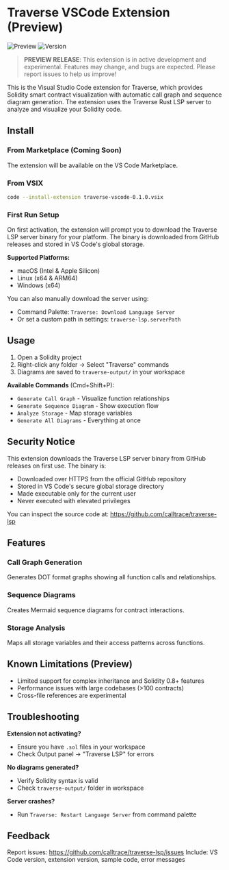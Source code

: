 # Traverse VSCode Extension (Preview)

![Preview](https://img.shields.io/badge/Status-Preview-orange)
![Version](https://img.shields.io/badge/Version-0.1.0-blue)

> **PREVIEW RELEASE**: This extension is in active development and experimental. Features may change, and bugs are expected. Please report issues to help us improve!

This is the Visual Studio Code extension for Traverse, which provides Solidity smart contract visualization with automatic call graph and sequence diagram generation. The extension uses the Traverse Rust LSP server to analyze and visualize your Solidity code.

## Install

### From Marketplace (Coming Soon)
The extension will be available on the VS Code Marketplace.

### From VSIX
```bash
code --install-extension traverse-vscode-0.1.0.vsix
```

### First Run Setup
On first activation, the extension will prompt you to download the Traverse LSP server binary for your platform. The binary is downloaded from GitHub releases and stored in VS Code's global storage.

**Supported Platforms:**
- macOS (Intel & Apple Silicon)
- Linux (x64 & ARM64)
- Windows (x64)

You can also manually download the server using:
- Command Palette: `Traverse: Download Language Server`
- Or set a custom path in settings: `traverse-lsp.serverPath`

## Usage

1. Open a Solidity project
2. Right-click any folder → Select "Traverse" commands
3. Diagrams are saved to `traverse-output/` in your workspace

**Available Commands** (Cmd+Shift+P):

- `Generate Call Graph` - Visualize function relationships
- `Generate Sequence Diagram` - Show execution flow
- `Analyze Storage` - Map storage variables
- `Generate All Diagrams` - Everything at once

## Security Notice

This extension downloads the Traverse LSP server binary from GitHub releases on first use. The binary is:
- Downloaded over HTTPS from the official GitHub repository
- Stored in VS Code's secure global storage directory
- Made executable only for the current user
- Never executed with elevated privileges

You can inspect the source code at: https://github.com/calltrace/traverse-lsp

## Features

### Call Graph Generation

Generates DOT format graphs showing all function calls and relationships.

### Sequence Diagrams

Creates Mermaid sequence diagrams for contract interactions.

### Storage Analysis

Maps all storage variables and their access patterns across functions.

## Known Limitations (Preview)

- Limited support for complex inheritance and Solidity 0.8+ features
- Performance issues with large codebases (>100 contracts)
- Cross-file references are experimental

## Troubleshooting

**Extension not activating?**

- Ensure you have `.sol` files in your workspace
- Check Output panel → "Traverse LSP" for errors

**No diagrams generated?**

- Verify Solidity syntax is valid
- Check `traverse-output/` folder in workspace

**Server crashes?**

- Run `Traverse: Restart Language Server` from command palette

## Feedback

Report issues: https://github.com/calltrace/traverse-lsp/issues
Include: VS Code version, extension version, sample code, error messages
